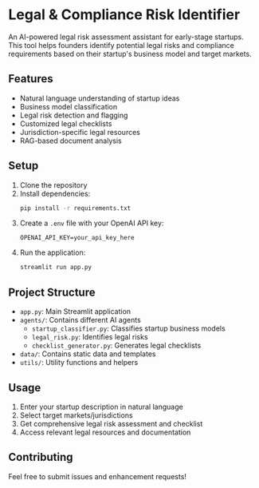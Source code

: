 # Legal & Compliance Risk Identifier

An AI-powered legal risk assessment assistant for early-stage startups. This tool helps founders identify potential legal risks and compliance requirements based on their startup's business model and target markets.

## Features

- Natural language understanding of startup ideas
- Business model classification
- Legal risk detection and flagging
- Customized legal checklists
- Jurisdiction-specific legal resources
- RAG-based document analysis

## Setup

1. Clone the repository
2. Install dependencies:
   ```bash
   pip install -r requirements.txt
   ```
3. Create a `.env` file with your OpenAI API key:
   ```
   OPENAI_API_KEY=your_api_key_here
   ```
4. Run the application:
   ```bash
   streamlit run app.py
   ```

## Project Structure

- `app.py`: Main Streamlit application
- `agents/`: Contains different AI agents
  - `startup_classifier.py`: Classifies startup business models
  - `legal_risk.py`: Identifies legal risks
  - `checklist_generator.py`: Generates legal checklists
- `data/`: Contains static data and templates
- `utils/`: Utility functions and helpers

## Usage

1. Enter your startup description in natural language
2. Select target markets/jurisdictions
3. Get comprehensive legal risk assessment and checklist
4. Access relevant legal resources and documentation

## Contributing

Feel free to submit issues and enhancement requests! 